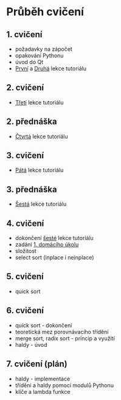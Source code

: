 # Průběh cvičení

## 1. cvičení
  - požadavky na zápočet
  - opakování Pythonu
  - úvod do Qt
  - [První](https://github.com/xtompok/PySide6_QML_tutorial/tree/master/01_first_program) a [Druhá](https://github.com/xtompok/PySide6_QML_tutorial/tree/master/02_clicker) lekce tutoriálu

## 2. cvičení
  - [Třetí](https://github.com/xtompok/PySide6_QML_tutorial/tree/master/03_dms_converter) lekce tutoriálu

## 2. přednáška
  - [Čtvrtá](https://github.com/xtompok/PySide6_QML_tutorial/tree/master/04_city_list) lekce tutoriálu

## 3. cvičení
  - [Pátá](https://github.com/xtompok/PySide6_QML_tutorial/tree/master/05_city_map) lekce tutoriálu

## 3. přednáška
  - [Šestá](https://github.com/xtompok/PySide6_QML_tutorial/tree/master/06_todo_list) lekce tutoriálu

## 4. cvičení
  - dokončení [šesté](https://github.com/xtompok/PySide6_QML_tutorial/tree/master/06_todo_list) lekce tutoriálu
  - zadání [1. domácího úkolu](du01/)
  - složitost
  - select sort (inplace i neinplace)

## 5. cvičení
  - quick sort

## 6. cvičení
  - quick sort - dokončení
  - teoretická mez porovnávacího třídění
  - merge sort, radix sort - princip a využití
  - haldy - úvod

## 7. cvičení (plán)
  - haldy - implementace
  - třídění a haldy pomocí modulů Pythonu
  - klíče a lambda funkce